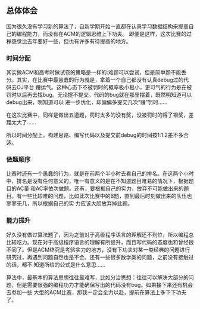 ## 总体体会
因为很久没有学习新的算法了，自新学期开始一直都在认真学习数据结构来提高自己的编程能力，而没有在ACM的逻辑思维上下功夫。
即便是这样，这次比赛的过程感觉比去年要好一些，但也有许多有待提高的地方。
### 时间分配
其实做ACM和高考时做试卷的策略是一样的:难题可以尝试，但是简单题不能丢分。其实，在比赛中最愚蠢的行为就是，拿着一个自己都没有认真debug过的代码去OJ平台
蹭运气。这种心态下不被罚时的概率极小极小，更可气的行为是在被罚时以后再去找bug。无论提不提交，代码的bug就在那里摆着，既然明知道可以debug出来，明知道可以
进一步优化，却偏偏多提交几次“赚”罚时…… 


在这次比赛中，同样是做出五道题，罚时太多的没有奖，没被罚时的得了银奖，差距太大了……


所以时间分配上，构建思路、编写代码以及提交前debug的时间按1:1:2差不多合适。
### 做题顺序
比赛时还有一个愚蠢的行为，就是在前两个半小时去看自己的排名。在这两个小时中，排名是没有任何意义的，唯一有意义的是在不知道题目难易的情况下，根据题目的AC量
和AC率依次做题。还有，要根据自己的实力，放弃不可能做出来的题目。有一些比较难的问题，比如此次比赛中的B题，直到最后时刻做出来的队伍也寥寥无几，所以根据自己的实
力应该大胆放弃掉此题。
### 能力提升
好久没有做过算法题了，因为之前对于高级程序语言的理解还不到位，所以编程总比较吃力。现在对于高级程序语言的理解有所提升，而且写代码的态度也和曾经很
不同了。但是ACM终究是考验实力的地方，没有下功夫对某一类经典的问题进行研究过，再遇到问题自然也是不会。还有一些很多数学类的问题，之前没有接触过的话，都不
知道所给的公式是什么意思……


算法中，最基本的算法思想往往最难写，比如分治思想：往往可以解决大部分的问题，但是需要很强的编程功力才能确保写出的代码没有bug。如果接下来还有机会去参加一些
大型的ACM比赛，那我一定会全力以赴，提前在算法上多下下功夫了。
